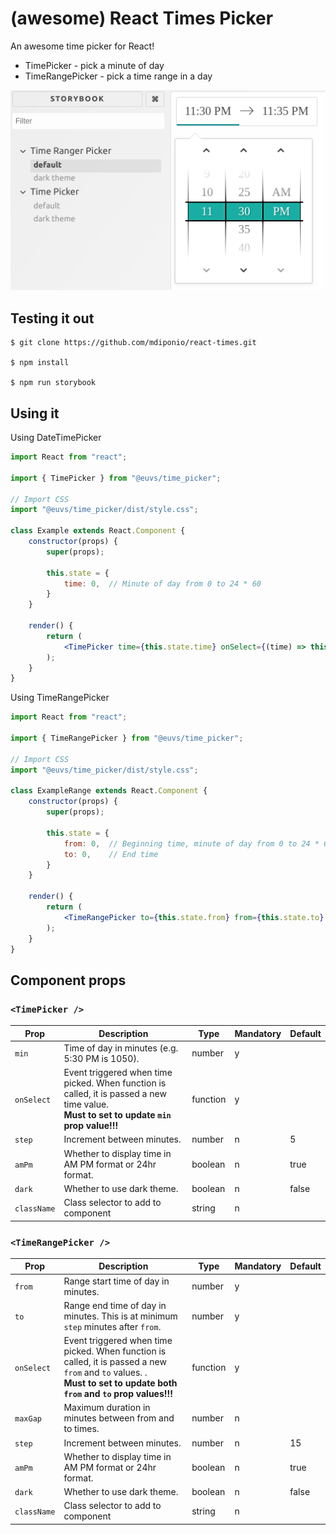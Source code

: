 # (awesome) React Times Picker

An awesome time picker for React!

  * TimePicker - pick a minute of day
  * TimeRangePicker - pick a time range in a day
  
  ![storybook](storybook.png)
  
## Testing it out

```
$ git clone https://github.com/mdiponio/react-times.git

$ npm install

$ npm run storybook
```

## Using it
 
Using DateTimePicker

```jsx harmony
import React from "react";

import { TimePicker } from "@euvs/time_picker";

// Import CSS
import "@euvs/time_picker/dist/style.css";

class Example extends React.Component {
    constructor(props) {
        super(props);
        
        this.state = {
            time: 0,  // Minute of day from 0 to 24 * 60
        }        
    }
        
    render() {
        return (
            <TimePicker time={this.state.time} onSelect={(time) => this.setState({ time })} />
        );
    }
}
```
  
Using TimeRangePicker 
```jsx harmony
import React from "react";

import { TimeRangePicker } from "@euvs/time_picker";

// Import CSS
import "@euvs/time_picker/dist/style.css";

class ExampleRange extends React.Component {
    constructor(props) {
        super(props);
        
        this.state = {
            from: 0,  // Beginning time, minute of day from 0 to 24 * 60
            to: 0,    // End time
        }        
    }
        
    render() {
        return (
            <TimeRangePicker to={this.state.from} from={this.state.to} onSelect={(from, to) => this.setState({ from, to })} />
        );
    }
}
```

## Component props

### `<TimePicker />`

| Prop        | Description | Type | Mandatory | Default |
| ----------- | ----------- | ---- | ----------| ------- |
| `min`       | Time of day in minutes (e.g. 5:30 PM is 1050). | number | y | |
| `onSelect`  | Event triggered when time picked. When function is called, it is passed a new time value. <br>**Must to set to update `min` prop value!!!** | function | y ||
| `step`      | Increment between minutes. | number | n | 5 | 
| `amPm`      | Whether to display time in AM PM format or 24hr format. | boolean | n | true |
| `dark`      | Whether to use dark theme. | boolean | n | false|
| `className` | Class selector to add to component | string | n | |

### `<TimeRangePicker />`

| Prop        | Description | Type | Mandatory | Default |
| ----------- | ----------- | ---- | ----------| ------- |
| `from`       | Range start time of day in minutes. | number | y | |
| `to`       | Range end time of day in minutes. This is at minimum `step` minutes after `from`. | number | y | |
| `onSelect`  | Event triggered when time picked. When function is called, it is passed a new `from` and `to` values. . <br>**Must to set to update both `from` and `to` prop values!!!** | function | y ||
| `maxGap`    | Maximum duration in minutes between from and to times. | number | n || 
| `step`      | Increment between minutes. | number | n | 15 | 
| `amPm`      | Whether to display time in AM PM format or 24hr format. | boolean | n | true |
| `dark`      | Whether to use dark theme. | boolean | n | false|
| `className` | Class selector to add to component | string | n | |
